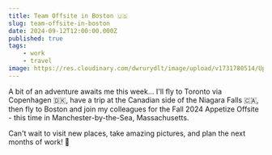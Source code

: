 ```yaml
---
title: Team Offsite in Boston 🇺🇸
slug: team-offsite-in-boston
date: 2024-09-12T12:00:00.000Z
published: true
tags:
    - work
    - travel
image: https://res.cloudinary.com/dwrurydlt/image/upload/v1731780514/Updates/Toronto_n9vucr.webp
---
```


A bit of an adventure awaits me this week… I'll fly to Toronto via Copenhagen 🇩🇰, have a trip at the Canadian side of the Niagara Falls 🇨🇦, then fly to Boston and join my colleagues for the Fall 2024 Appetize Offsite - this time in Manchester-by-the-Sea, Massachusetts.

Can't wait to visit new places, take amazing pictures, and plan the next months of work! 🤩
